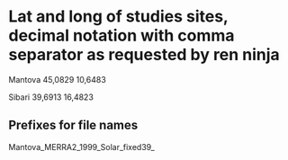 # Lat and long of studies sites, decimal notation with comma separator as requested by ren ninja


Mantova 45,0829 10,6483

Sibari 39,6913 16,4823

## Prefixes for file names

Mantova_MERRA2_1999_Solar_fixed39_
